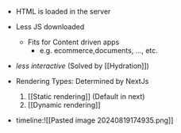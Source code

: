- HTML is loaded in the server
- Less JS downloaded
    - Fits for Content driven apps 
	    - e.g. ecommerce,documents, ..., etc.
- _less interactive_ (Solved by [[Hydration]])
- Rendering Types: Determined by NextJs
    1. [[Static rendering]] (Default in next)
    2. [[Dynamic rendering]]

- timeline:![[Pasted image 20240819174935.png]]

